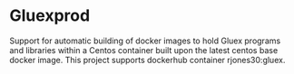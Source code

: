 # Gluexprod
Support for automatic building of docker images to hold Gluex programs and
libraries within a Centos container built upon the latest centos base docker
image. This project supports dockerhub container rjones30:gluex.

